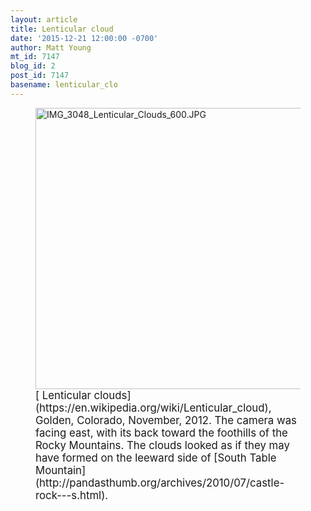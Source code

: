 ```yaml
---
layout: article
title: Lenticular cloud
date: '2015-12-21 12:00:00 -0700'
author: Matt Young
mt_id: 7147
blog_id: 2
post_id: 7147
basename: lenticular_clo
---
```

<figure>
<img src="{{ site.baseurl }}/uploads/2015/IMG_3048_Lenticular_Clouds_600.JPG" alt="IMG_3048_Lenticular_Clouds_600.JPG" width="600" height="450" />
<figcaption markdown="span">
<big>[ Lenticular clouds](https://en.wikipedia.org/wiki/Lenticular_cloud), Golden, Colorado, November, 2012. The camera was facing east, with its back toward the foothills of the Rocky Mountains. The clouds looked as if they may have formed on the leeward side of [South Table Mountain](http://pandasthumb.org/archives/2010/07/castle-rock---s.html).</big>

</figcaption>
</figure>
